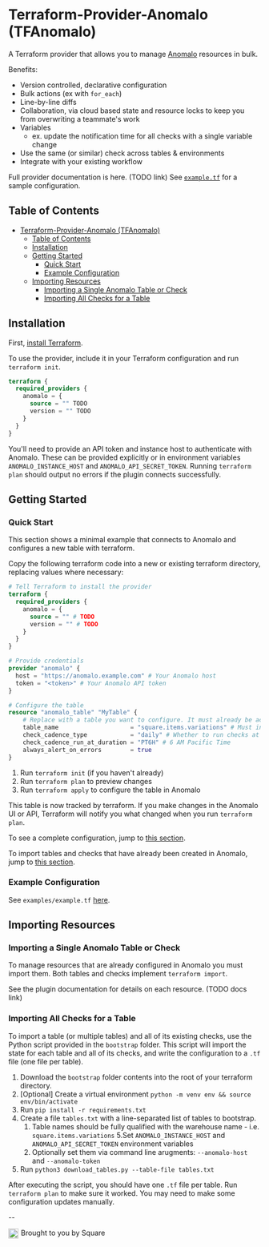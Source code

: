 # Terraform-Provider-Anomalo (TFAnomalo)

A Terraform provider that allows you to manage [Anomalo](https://www.anomalo.com/) resources in bulk.

Benefits:
- Version controlled, declarative configuration
- Bulk actions (ex with `for_each`)
- Line-by-line diffs
- Collaboration, via cloud based state and resource locks to keep you from overwriting a teammate's work
- Variables
  - ex. update the notification time for all checks with a single variable change
- Use the same (or similar) check across tables & environments
- Integrate with your existing workflow

Full provider documentation is here. (TODO link)
See [`example.tf`](https://github.com/square/terraform-provider-anomalo/blob/master/examples/example.tf) for a sample configuration.

## Table of Contents

- [Terraform-Provider-Anomalo (TFAnomalo)](#terraform-provider-anomalo-tfanomalo)
  - [Table of Contents](#table-of-contents)
  - [Installation](#installation)
  - [Getting Started](#getting-started)
    - [Quick Start](#quick-start)
    - [Example Configuration](#example-configuration)
  - [Importing Resources](#importing-resources)
    - [Importing a Single Anomalo Table or Check](#importing-a-single-anomalo-table-or-check)
    - [Importing All Checks for a Table](#importing-all-checks-for-a-table)


## Installation
First, [install Terraform](https://developer.hashicorp.com/terraform/downloads).

To use the provider, include it in your Terraform configuration and run `terraform init`.

```terraform
terraform {
  required_providers {
    anomalo = {
      source = "" TODO
      version = "" TODO
    }
  }
}
```

You'll need to provide an API token and instance host to authenticate with Anomalo. These can be provided explicitly or in environment variables `ANOMALO_INSTANCE_HOST` and `ANOMALO_API_SECRET_TOKEN`. Running `terraform plan` should output no errors if the plugin connects successfully.


## Getting Started
### Quick Start

This section shows a minimal example that connects to Anomalo and configures a new table with terraform.

Copy the following terraform code into a new or existing terraform directory, replacing values where necessary:

```terraform
# Tell Terraform to install the provider
terraform {
  required_providers {
    anomalo = {
      source = "" # TODO
      version = "" # TODO
    }
  }
}

# Provide credentials
provider "anomalo" {
  host = "https://anomalo.example.com" # Your Anomalo host
  token = "<token>" # Your Anomalo API token
}

# Configure the table
resource "anomalo_table" "MyTable" {
    # Replace with a table you want to configure. It must already be accesible by Anomalo but not be configured.
    table_name                    = "square.items.variations" # Must include the warehouse name (in this case, Square)
    check_cadence_type            = "daily" # Whether to run checks at a set time (daily) or on arrival
    check_cadence_run_at_duration = "PT6H" # 6 AM Pacific Time
    always_alert_on_errors        = true
}
```

1. Run `terraform init` (if you haven't already)
2. Run `terraform plan` to preview changes
3. Run `terraform apply` to configure the table in Anomalo

This table is now tracked by terraform. If you make changes in the Anomalo UI or API, Terraform will notify you what changed when you run `terraform plan`.

To see a complete configuration, jump to [this section](#example-configuration).

To import tables and checks that have already been created in Anomalo, jump to [this section](#importing-resources).

### Example Configuration

See `examples/example.tf` [here](https://github.com/square/terraform-provider-anomalo/blob/master/examples/example.tf).

## Importing Resources

### Importing a Single Anomalo Table or Check

To manage resources that are already configured in Anomalo you must import them. Both tables and checks implement `terraform import`.

See the plugin documentation for details on each resource. (TODO docs link)

### Importing All Checks for a Table

To import a table (or multiple tables) and all of its existing checks, use the Python script provided in the `bootstrap` folder. This script will import the state for each table and all of its checks, and write the configuration to a `.tf` file (one file per table).

1. Download the `bootstrap` folder contents into the root of your terraform directory.
2. [Optional] Create a virtual environment `python -m venv env && source env/bin/activate`
3. Run `pip install -r requirements.txt`
4. Create a file `tables.txt` with a line-separated list of tables to bootstrap.
   1. Table names should be fully qualified with the warehouse name - i.e. `square.items.variations`
5.Set `ANOMALO_INSTANCE_HOST` and `ANOMALO_API_SECRET_TOKEN` environment variables
   1. Optionally set them via command line arugments: `--anomalo-host` and `--anomalo-token`
1. Run `python3 download_tables.py --table-file tables.txt`

After executing the script, you should have one `.tf` file per table. Run `terraform plan` to make sure it worked. You may need to make some configuration updates manually.

--

Brought to you by Square <img src="https://avatars.githubusercontent.com/u/82592" alt="GitHub logo" width="20" style="float: left; margin-right: 5px;"/>
